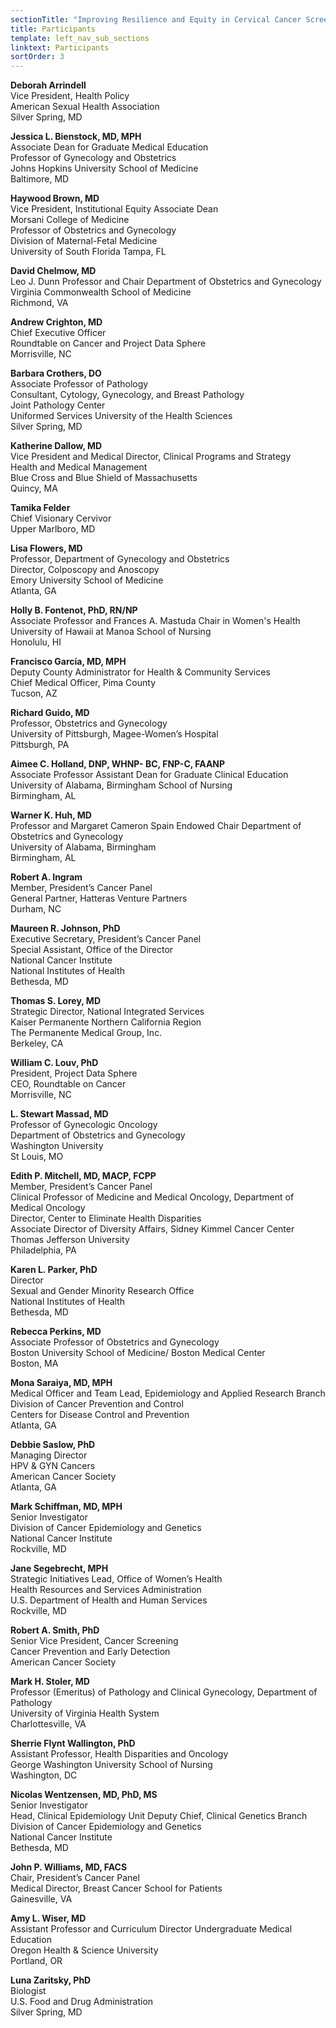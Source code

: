 ```yaml
---
sectionTitle: "Improving Resilience and Equity in Cervical Cancer Screening: Lessons from COVID-19 and Beyond"
title: Participants
template: left_nav_sub_sections
linktext: Participants
sortOrder: 3
---
```

**Deborah Arrindell** \
Vice President, Health Policy \
American Sexual Health Association \
Silver Spring, MD

**Jessica L. Bienstock, MD, MPH** \
Associate Dean for Graduate Medical Education \
Professor of Gynecology and Obstetrics \
Johns Hopkins University School of Medicine \
Baltimore, MD

**Haywood Brown, MD** \
Vice President, Institutional Equity Associate Dean \
Morsani College of Medicine \
Professor of Obstetrics and Gynecology \
Division of Maternal-Fetal Medicine \
University of South Florida Tampa, FL

**David Chelmow, MD** \
Leo J. Dunn Professor and Chair Department of Obstetrics and Gynecology \
Virginia Commonwealth School of Medicine \
Richmond, VA

**Andrew Crighton, MD** \
Chief Executive Officer \
Roundtable on Cancer and Project Data Sphere \
Morrisville, NC

**Barbara Crothers, DO** \
Associate Professor of Pathology \
Consultant, Cytology, Gynecology, and Breast Pathology \
Joint Pathology Center \
Uniformed Services University of the Health Sciences \
Silver Spring, MD

**Katherine Dallow, MD** \
Vice President and Medical Director, Clinical Programs and Strategy \
Health and Medical Management \
Blue Cross and Blue Shield of Massachusetts \
Quincy, MA

**Tamika Felder** \
Chief Visionary Cervivor \
Upper Marlboro, MD

**Lisa Flowers, MD** \
Professor, Department of Gynecology and Obstetrics \
Director, Colposcopy and Anoscopy \
Emory University School of Medicine \
Atlanta, GA

**Holly B. Fontenot, PhD, RN/NP** \
Associate Professor and Frances A. Mastuda Chair in Women's Health \
University of Hawaii at Manoa School of Nursing \
Honolulu, HI

**Francisco García, MD, MPH** \
Deputy County Administrator for Health & Community Services \
Chief Medical Officer, Pima County \
Tucson, AZ

**Richard Guido, MD** \
Professor, Obstetrics and Gynecology \
University of Pittsburgh, Magee-Women’s Hospital \
Pittsburgh, PA

**Aimee C. Holland, DNP, WHNP- BC, FNP-C, FAANP** \
Associate Professor Assistant Dean for Graduate Clinical Education \
University of Alabama, Birmingham School of Nursing \
Birmingham, AL

**Warner K. Huh, MD** \
Professor and Margaret Cameron Spain Endowed Chair Department of Obstetrics and Gynecology \
University of Alabama, Birmingham \
Birmingham, AL

**Robert A. Ingram** \
Member, President’s Cancer Panel \
General Partner, Hatteras Venture Partners \
Durham, NC

**Maureen R. Johnson, PhD** \
Executive Secretary, President’s Cancer Panel \
Special Assistant, Office of the Director \
National Cancer Institute \
National Institutes of Health \
Bethesda, MD

**Thomas S. Lorey, MD** \
Strategic Director, National Integrated Services \
Kaiser Permanente Northern California Region \
The Permanente Medical Group, Inc. \
Berkeley, CA

**William C. Louv, PhD** \
President, Project Data Sphere \
CEO, Roundtable on Cancer \
Morrisville, NC

**L. Stewart Massad, MD** \
Professor of Gynecologic Oncology \
Department of Obstetrics and Gynecology \
Washington University \
St Louis, MO

**Edith P. Mitchell, MD, MACP, FCPP** \
Member, President’s Cancer Panel \
Clinical Professor of Medicine and Medical Oncology, Department of Medical Oncology \
Director, Center to Eliminate Health Disparities \
Associate Director of Diversity Affairs, Sidney Kimmel Cancer Center \
Thomas Jefferson University \
Philadelphia, PA

**Karen L. Parker, PhD** \
Director \
Sexual and Gender Minority Research Office \
National Institutes of Health \
Bethesda, MD

**Rebecca Perkins, MD** \
Associate Professor of Obstetrics and Gynecology \
Boston University School of Medicine/ Boston Medical Center \
Boston, MA

**Mona Saraiya, MD, MPH** \
Medical Officer and Team Lead, Epidemiology and Applied Research Branch \
Division of Cancer Prevention and Control \
Centers for Disease Control and Prevention \
Atlanta, GA

**Debbie Saslow, PhD** \
Managing Director \
HPV & GYN Cancers \
American Cancer Society \
Atlanta, GA

**Mark Schiffman, MD, MPH** \
Senior Investigator \
Division of Cancer Epidemiology and Genetics \
National Cancer Institute \
Rockville, MD

**Jane Segebrecht, MPH** \
Strategic Initiatives Lead, Office of Women’s Health \
Health Resources and Services Administration \
U.S. Department of Health and Human Services \
Rockville, MD

**Robert A. Smith, PhD** \
Senior Vice President, Cancer Screening \
Cancer Prevention and Early Detection \
American Cancer Society

**Mark H. Stoler, MD** \
Professor (Emeritus) of Pathology and Clinical Gynecology, Department of Pathology \
University of Virginia Health System \
Charlottesville, VA

**Sherrie Flynt Wallington, PhD** \
Assistant Professor, Health Disparities and Oncology \
George Washington University School of Nursing \
Washington, DC

**Nicolas Wentzensen, MD, PhD, MS** \
Senior Investigator \
Head, Clinical Epidemiology Unit Deputy Chief, Clinical Genetics Branch \
Division of Cancer Epidemiology and Genetics \
National Cancer Institute \
Bethesda, MD

**John P. Williams, MD, FACS** \
Chair, President’s Cancer Panel \
Medical Director, Breast Cancer School for Patients \
Gainesville, VA

**Amy L. Wiser, MD** \
Assistant Professor and Curriculum Director Undergraduate Medical Education \
Oregon Health & Science University \
Portland, OR

**Luna Zaritsky, PhD** \
Biologist \
U.S. Food and Drug Administration \
Silver Spring, MD